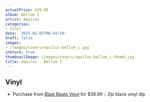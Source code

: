 ```yaml
---
actualPrice: $39.99
album: Bellum I
artist: Aquilus
categories:
- Vinyl
date: '2025-02-02T06:44:59'
draft: false
images:
- /images/covers/aquilus-bellum_i.jpg
inStock: true
thumbnailImage: /images/covers/aquilus-bellum_i-thumb.jpg
title: Aquilus - Bellum I
---
```


## Vinyl
* Purchase from [Blast Beats Vinyl](https://blastbeatsvinyl.com/products/aquilus-bellum-i-2lp-black-vinyl-dlp) for $39.99 :: 2lp black vinyl dlp
